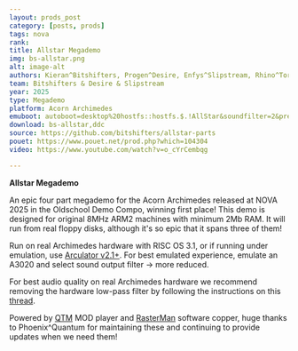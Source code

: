 ```yaml
---
layout: prods_post
category: [posts, prods]
tags: nova
rank: 
title: Allstar Megademo
img: bs-allstar.png
alt: image-alt
authors: Kieran^Bitshifters, Progen^Desire, Enfys^Slipstream, Rhino^Torment, P_Malin^Bitshifters, Hammerfist^Desire, Maze^Desire, ne7^Triad
team: Bitshifters & Desire & Slipstream
year: 2025
type: Megademo
platform: Acorn Archimedes
emuboot: autoboot=desktop%20hostfs::hostfs.$.!AllStar&soundfilter=2&preset=a3020
download: bs-allstar,ddc
source: https://github.com/bitshifters/allstar-parts
pouet: https://www.pouet.net/prod.php?which=104304
video: https://www.youtube.com/watch?v=o_cYrCembqg

---
```


**Allstar Megademo**

An epic four part megademo for the Acorn Archimedes released at NOVA 2025 in the Oldschool Demo Compo, winning first place! This demo is designed for original 8MHz ARM2 machines with minimum 2Mb RAM. It will run from real floppy disks, although it's so epic that it spans three of them!

Run on real Archimedes hardware with RISC OS 3.1, or if running under emulation, use [Arculator v2.1+](http://b-em.bbcmicro.com/arculator/). For best emulated experience, emulate an A3020 and select sound output filter -> more reduced.

For best audio quality on real Archimedes hardware we recommend removing the hardware low-pass filter by following the instructions on this [thread](https://stardot.org.uk/forums/viewtopic.php?f=16&t=13630).

Powered by [QTM](http://www.pi-star.co.uk/qtm/) MOD player and [RasterMan](http://www.pi-star.co.uk/rasterman/) software copper, huge thanks to Phoenix^Quantum for maintaining these and continuing to provide updates when we need them!
